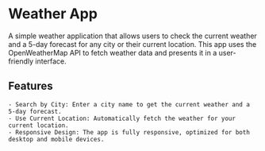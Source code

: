 # Weather App

A simple weather application that allows users to check the current weather and a 5-day forecast for any city or their current location. This app uses the OpenWeatherMap API to fetch weather data and presents it in a user-friendly interface.

## Features

    - Search by City: Enter a city name to get the current weather and a 5-day forecast.
    - Use Current Location: Automatically fetch the weather for your current location.
    - Responsive Design: The app is fully responsive, optimized for both desktop and mobile devices.
